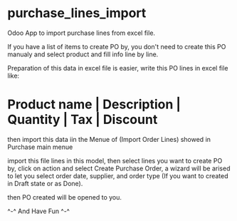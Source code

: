 # purchase_lines_import
Odoo App to import purchase lines from excel file.

If you have a list of items to create PO by, you don't need to create this PO manualy and select product and fill info line by line.

Preparation of this data in excel file is easier, write this PO lines in excel file like: 

Product name | Description | Quantity | Tax | Discount
======================================================

then import this data iin the Menue of (Import Order Lines) showed in Purchase main menue

import this file lines in this model, then select lines you  want to create PO by, click on action
and select Create Purchase Order, a wizard will be arised to let you select order date, supplier, and order type (If you want to created in Draft state or as Done).

then PO created will be opened to you.

^-^ And Have Fun ^-^
